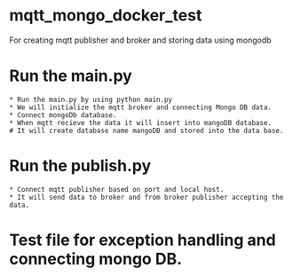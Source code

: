 # mqtt_mongo_docker_test
For creating mqtt publisher and broker and storing data using mongodb

# Run the main.py
    * Run the main.py by using python main.py 
    * We will initialize the mqtt broker and connecting Mongo DB data.
    * Connect mongoDb database.
    * When mqtt recieve the data it will insert into mangoDB database.
    # It will create database name mangoDB and stored into the data base.
# Run the  publish.py
    * Connect mqtt publisher based on port and local host.
    * It will send data to broker and from broker publisher accepting the data.

# Test file for exception handling and connecting mongo DB.